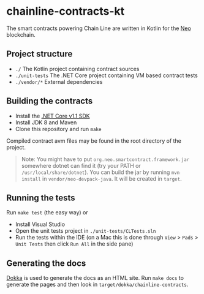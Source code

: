 # chainline-contracts-kt

The smart contracts powering Chain Line are written in Kotlin for the [Neo](https://neo.org) blockchain.

## Project structure

* `./` The Kotlin project containing contract sources
* `./unit-tests` The .NET Core project containing VM based contract tests
* `./vendor/*` External dependencies

## Building the contracts

* Install the [.NET Core v1.1 SDK](https://github.com/dotnet/core/releases)
* Install JDK 8 and Maven
* Clone this repository and run `make`

Compiled contract avm files may be found in the root directory of the project.

> Note: You might have to put `org.neo.smartcontract.framework.jar` somewhere dotnet can find it (try your PATH or `/usr/local/share/dotnet`). You can build the jar by running `mvn install` in `vendor/neo-devpack-java`. It will be created in `target`.

## Running the tests

Run `make test` (the easy way) or

* Install Visual Studio
* Open the unit tests project in `./unit-tests/CLTests.sln`
* Run the tests within the IDE (on a Mac this is done through `View` > `Pads` > `Unit Tests` then click `Run All` in the side pane)

## Generating the docs

[Dokka](https://github.com/Kotlin/dokka) is used to generate the docs as an HTML site. Run `make docs` to generate the pages and then look in `target/dokka/chainline-contracts`.
